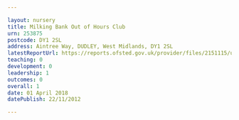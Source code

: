 ```yaml
---

layout: nursery
title: Milking Bank Out of Hours Club
urn: 253875
postcode: DY1 2SL
address: Aintree Way, DUDLEY, West Midlands, DY1 2SL
latestReportUrl: https://reports.ofsted.gov.uk/provider/files/2151115/urn/253875.pdf
teaching: 0
development: 0
leadership: 1
outcomes: 0
overall: 1
date: 01 April 2018 
datePublish: 22/11/2012

---
```

